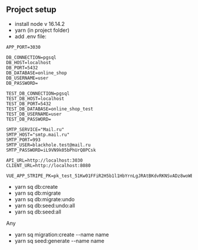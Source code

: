 ## Project setup
* install node v 16.14.2
* yarn (in project folder)
* add .env file:
```
APP_PORT=3030

DB_CONNECTION=pgsql
DB_HOST=localhost
DB_PORT=5432
DB_DATABASE=online_shop
DB_USERNAME=user
DB_PASSWORD=

TEST_DB_CONNECTION=pgsql
TEST_DB_HOST=localhost
TEST_DB_PORT=5432
TEST_DB_DATABASE=online_shop_test
TEST_DB_USERNAME=user
TEST_DB_PASSWORD=

SMTP_SERVICE="Mail.ru"
SMTP_HOST="smtp.mail.ru"
SMTP_PORT=993
SMTP_USER=blackhole.test@mail.ru
SMTP_PASSWORD=iL9VN9k05bPhUrQ8PCsk

API_URL=http://localhost:3030
CLIENT_URL=http://localhost:8080

VUE_APP_STRIPE_PK=pk_test_51Kw01FFiR2H5b1l1HbYrnLgJRAtBKdvRKNSvADz8woWBGG7JZnkf8aEOEkKhO4kYLrIdBbccdh7jspGXzngmPn1v00ST3WsmYA
```

* yarn sq db:create
* yarn sq db:migrate
* yarn sq db:migrate:undo
* yarn sq db:seed:undo:all
* yarn sq db:seed:all


Any
* yarn sq migration:create --name name
* yarn sq seed:generate --name name
